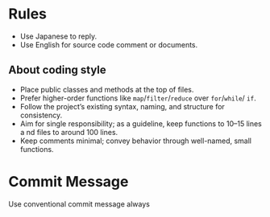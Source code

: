 # Rules
- Use Japanese to reply.
- Use English for source code comment or documents.

## About coding style
- Place public classes and methods at the top of files.
- Prefer higher-order functions like `map`/`filter`/`reduce` over `for`/`while`/
`if`.
- Follow the project’s existing syntax, naming, and structure for consistency.
- Aim for single responsibility; as a guideline, keep functions to 10–15 lines a
nd files to around 100 lines.
- Keep comments minimal; convey behavior through well-named, small functions.

# Commit Message
Use conventional commit message always

